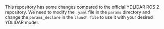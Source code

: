This repository has some changes compared to the official YDLIDAR ROS 2 repository. We need to modify the ```.yaml``` file in the ```params``` directory and change the ```params_declare``` in the ```launch file``` to use it with your desired YDLIDAR model.
